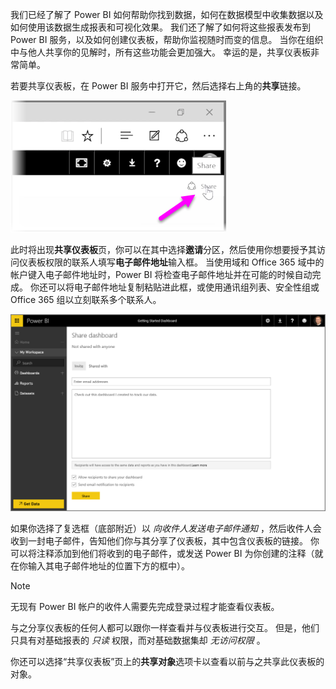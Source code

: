 我们已经了解了 Power BI 如何帮助你找到数据，如何在数据模型中收集数据以及如何使用该数据生成报表和可视化效果。 我们还了解了如何将这些报表发布到 Power BI 服务，以及如何创建仪表板，帮助你监视随时而变的信息。 当你在组织中与他人共享你的见解时，所有这些功能会更加强大。 幸运的是，共享仪表板非常简单。

若要共享仪表板，在 Power BI 服务中打开它，然后选择右上角的**共享**链接。

![](media/4-4-share-dashboards/4-4_1.png)

此时将出现**共享仪表板**页，你可以在其中选择**邀请**分区，然后使用你想要授予其访问仪表板权限的联系人填写**电子邮件地址**输入框。 当使用域和 Office 365 域中的帐户键入电子邮件地址时，Power BI 将检查电子邮件地址并在可能的时候自动完成。 你还可以将电子邮件地址复制粘贴进此框，或使用通讯组列表、安全性组或 Office 365 组以立刻联系多个联系人。

![](media/4-4-share-dashboards/4-4_2.png)

如果你选择了复选框（底部附近）以 *向收件人发送电子邮件通知* ，然后收件人会收到一封电子邮件，告知他们你与其分享了仪表板，其中包含仪表板的链接。 你可以将注释添加到他们将收到的电子邮件，或发送 Power BI 为你创建的注释（就在你输入其电子邮件地址的位置下方的框中）。

>[!NOTE]
>无现有 Power BI 帐户的收件人需要先完成登录过程才能查看仪表板。
> 
> 

与之分享仪表板的任何人都可以跟你一样查看并与仪表板进行交互。 但是，他们只具有对基础报表的 *只读* 权限，而对基础数据集却 *无访问权限* 。

你还可以选择“共享仪表板”页上的**共享对象**选项卡以查看以前与之共享此仪表板的对象。


